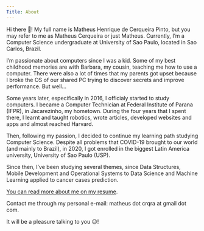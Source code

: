 ```yaml
---
Title: About
---
```


Hi there 👋! My full name is Matheus Henrique de Cerqueira Pinto, but you may refer to me as Matheus Cerqueira or just Matheus. Currently, I’m a Computer Science undergraduate at University of Sao Paulo, located in Sao Carlos, Brazil.

I’m passionate about computers since I was a kid. Some of my best childhood memories are with Barbara, my cousin, teaching me how to use a computer. There were also a lot of times that my parents got upset because I broke the OS of our shared PC trying to discover secrets and improve performance. But well…

Some years later, especifically in 2016, I officialy started to study computers. I became a Computer Technician at Federal Institute of Parana (IFPR), in Jacarezinho, my hometown. During the four years that I spent there, I learnt and taught robotics, wrote articles, developed websites and apps and almost reached Harvard.

Then, following my passion, I decided to continue my learning path studying Computer Science. Despite all problems that COVID-19 brought to our world (and mainly to Brazil), in 2020, I got enrolled in the biggest Latin America university, University of Sao Paulo (USP).

Since then, I’ve been studying several themes, since Data Structures, Mobile Development and Operational Systems to Data Science and Machine Learning applied to cancer cases prediction.

[You can read more about me on my resume](https://drive.google.com/file/d/1ZRF00g4G459_rJt0D8yvx5FYGU64q_kT/view?usp=sharing).

Contact me through my personal e-mail: matheus dot crqra at gmail dot com. 

It will be a pleasure talking to you 😉!
